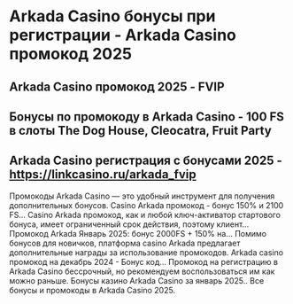 # Arkada Casino бонусы при регистрации - Arkada Casino промокод 2025

## Arkada Casino промокод 2025 - FVIP

## Бонусы по промокоду в Arkada Casino - 100 FS в слоты The Dog House, Cleocatra, Fruit Party

## Arkada Casino регистрация с бонусами 2025 - https://linkcasino.ru/arkada_fvip


Промокоды Arkada Casino — это удобный инструмент для получения дополнительных бонусов.
Casino Arkada промокод - бонус 150% и 2100 FS...
Casino Arkada промокод, как и любой ключ-активатор стартового бонуса, имеет ограниченный срок действия, поэтому клиент...
Промокод Arkada Январь 2025: бонус 2000FS + 150% на...
Помимо бонусов для новичков, платформа casino Arkada предлагает дополнительные награды за использование промокодов.
Arkada casino промокод на декабрь 2024 - Бонус код...
Промокод на регистрацию в Arkada Casino бессрочный, но рекомендуем воспользоваться им как можно раньше.
Бонусы казино Arkada Casino за январь 2025..
Все бонусы и промокоды в Arkada Casino 2025.
